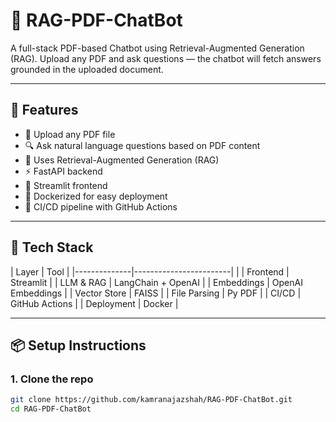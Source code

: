 # 🤖 RAG-PDF-ChatBot

A full-stack PDF-based Chatbot using Retrieval-Augmented Generation (RAG). Upload any PDF and ask questions — the chatbot will fetch answers grounded in the uploaded document.

---

## 🚀 Features

- 📄 Upload any PDF file
- 🔍 Ask natural language questions based on PDF content
- 🧠 Uses Retrieval-Augmented Generation (RAG)
- ⚡ FastAPI backend
- 🎨 Streamlit frontend
- 🐳 Dockerized for easy deployment
- 🔁 CI/CD pipeline with GitHub Actions

---

## 🧱 Tech Stack

| Layer        | Tool                   |
|--------------|------------------------|              |
| Frontend     | Streamlit              |
| LLM & RAG    | LangChain + OpenAI     |
| Embeddings   | OpenAI Embeddings      |
| Vector Store | FAISS                  |
| File Parsing | Py  PDF                |
| CI/CD        | GitHub Actions         |
| Deployment   | Docker                 |

---

## 📦 Setup Instructions

### 1. Clone the repo

```bash
git clone https://github.com/kamranajazshah/RAG-PDF-ChatBot.git
cd RAG-PDF-ChatBot
